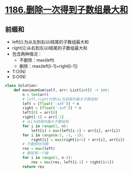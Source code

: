 # [1186.删除一次得到子数组最大和](https://leetcode-cn.com/problems/maximum-subarray-sum-with-one-deletion/)

## 前缀和

+ left[i]:为从左到右以i结尾的子数组最大和
+ right[i]:从右到左以i结尾的子数组最大和
+ 包含两种情况：
	+ 不删除：max(left)
	+ 删除：max(left[i-1]+right[i-1])
+ T:O(N)
+ S:O(N)

``` python
class Solution:
    def maximumSum(self, arr: List[int]) -> int:
        n = len(arr)
        # left,right代表以i为结尾的最大子数组和
        left = [float('-inf')] * n
        right = [float('-inf')] * n 
        left[0] = arr[0]
        right[-1] = arr[-1]
        # 以i为结尾的最大子数组和
        for i in range(1, n):
            left[i] = max(left[i-1] + arr[i], arr[i])
        for i in range(n-2, -1, -1):
            right[i] = max(right[i+1] + arr[i], arr[i])
        # 不删除任何数
        res = max(left)
        # 删除某一个数
        for i in range(1, n-1):
            res = max(res, left[i-1] + right[i+1])
        return res
        
```